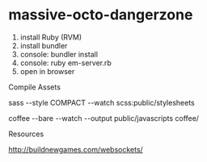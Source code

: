 massive-octo-dangerzone
=======================

1. install Ruby (RVM)
2. install bundler
3. console: bundler install
4. console: ruby em-server.rb
5. open in browser

Compile Assets

sass --style COMPACT --watch scss:public/stylesheets

coffee --bare --watch --output public/javascripts coffee/

Resources

http://buildnewgames.com/websockets/


